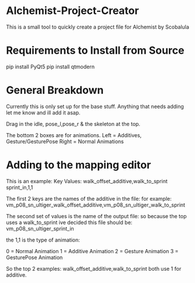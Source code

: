 # Alchemist-Project-Creator
This is a small tool to quickly create a project file for Alchemist by Scobalula

# Requirements to Install from Source
pip install PyQt5
pip install qtmodern


# General Breakdown
Currently this is only set up for the base stuff. Anything that needs adding let me know and ill add it asap. 

Drag in the idle, pose_l,pose_r & the skeleton at the top. 

The bottom 2 boxes are for animations.
Left = Additives, Gesture/GesturePose
Right = Normal Animations

# Adding to the mapping editor
This is an example:
Key                                 Values:
walk_offset_additive,walk_to_sprint sprint_in,1,1

The first 2 keys are the names of the additive in the file: for example:
vm_p08_sn_ultiger_walk_offset_additive,vm_p08_sn_ultiger_walk_to_sprint

The second set of values is the name of the output file:
so because the top uses a walk_to_sprint ive decided this file should be:
vm_p08_sn_ultiger_sprint_in

the 1,1 is the type of animation:

0 = Normal Animation
1 = Additive Animation
2 = Gesture Animation
3 = GesturePose Animation

So the top 2 examples: walk_offset_additive,walk_to_sprint both use 1 for additive. 
